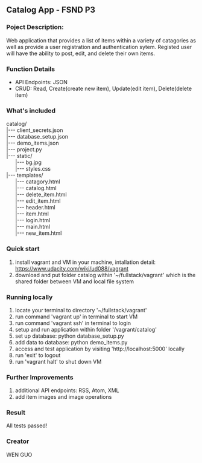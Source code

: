 ## Catalog App - FSND P3
### Poject Description:
Web application that provides a list of items within a variety of catagories as well as provide a user registration and authentication sytem. Registed user will have the ability to post, edit, and delete their own items.

### Function Details
- API Endpoints: JSON
- CRUD: Read, Create(create new item), Update(edit item), Delete(delete item)

### What's included
catalog/   
|--- client_secrets.json          
|--- database_setup.json           
|--- demo_items.json           
|--- project.py                
|--- static/              
&nbsp;&nbsp;&nbsp;&nbsp;&nbsp;&nbsp;|--- bg.jpg            
&nbsp;&nbsp;&nbsp;&nbsp;&nbsp;&nbsp;|--- styles.css               
|--- templates/             
&nbsp;&nbsp;&nbsp;&nbsp;&nbsp;&nbsp;|--- catagory.html          
&nbsp;&nbsp;&nbsp;&nbsp;&nbsp;&nbsp;|--- catalog.html         
&nbsp;&nbsp;&nbsp;&nbsp;&nbsp;&nbsp;|--- delete_item.html          
&nbsp;&nbsp;&nbsp;&nbsp;&nbsp;&nbsp;|--- edit_item.html          
&nbsp;&nbsp;&nbsp;&nbsp;&nbsp;&nbsp;|--- header.html            
&nbsp;&nbsp;&nbsp;&nbsp;&nbsp;&nbsp;|--- item.html             
&nbsp;&nbsp;&nbsp;&nbsp;&nbsp;&nbsp;|--- login.html           
&nbsp;&nbsp;&nbsp;&nbsp;&nbsp;&nbsp;|--- main.html              
&nbsp;&nbsp;&nbsp;&nbsp;&nbsp;&nbsp;|--- new_item.html               

### Quick start
1. install vagrant and VM in your machine, intallation detail:
    https://www.udacity.com/wiki/ud088/vagrant
2. download and put folder catalog within '~/fullstack/vagrant' which is the shared folder between VM and local file system

### Running locally
1. locate your terminal to directory '~/fullstack/vagrant'
2. run command 'vagrant up' in terminal to start VM
3. run command 'vagrant ssh' in terminal to login
4. setup and run application within folder '/vagrant/catalog'
5. set up database: python database_setup.py
6. add data to database: python demo_items.py
7. access and test application by visiting 'http://localhost:5000' locally
8. run 'exit' to logout
9. run 'vagrant halt' to shut down VM

### Further Improvements
1. additional API endpoints: RSS, Atom, XML
2. add item images and image operations

### Result
All tests passed!

### Creator
WEN GUO
